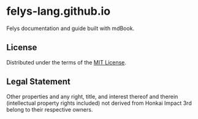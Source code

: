 # felys-lang.github.io

Felys documentation and guide built with mdBook.

## License

Distributed under the terms of the [MIT License](LICENSE).

## Legal Statement

Other properties and any right, title, and interest thereof and therein (intellectual property rights included) not derived from Honkai Impact 3rd belong to their respective owners.
